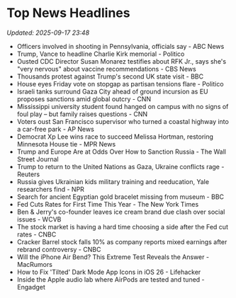 # Top News Headlines

_Updated: 2025-09-17 23:48_

- Officers involved in shooting in Pennsylvania, officials say - ABC News
- Trump, Vance to headline Charlie Kirk memorial - Politico
- Ousted CDC Director Susan Monarez testifies about RFK Jr., says she's "very nervous" about vaccine recommendations - CBS News
- Thousands protest against Trump's second UK state visit - BBC
- House eyes Friday vote on stopgap as partisan tensions flare - Politico
- Israeli tanks surround Gaza City ahead of ground incursion as EU proposes sanctions amid global outcry - CNN
- Mississippi university student found hanged on campus with no signs of foul play – but family raises questions - CNN
- Voters oust San Francisco supervisor who turned a coastal highway into a car-free park - AP News
- Democrat Xp Lee wins race to succeed Melissa Hortman, restoring Minnesota House tie - MPR News
- Trump and Europe Are at Odds Over How to Sanction Russia - The Wall Street Journal
- Trump to return to the United Nations as Gaza, Ukraine conflicts rage - Reuters
- Russia gives Ukrainian kids military training and reeducation, Yale researchers find - NPR
- Search for ancient Egyptian gold bracelet missing from museum - BBC
- Fed Cuts Rates for First Time This Year - The New York Times
- Ben & Jerry's co-founder leaves ice cream brand due clash over social issues - WCVB
- The stock market is having a hard time choosing a side after the Fed cut rates - CNBC
- Cracker Barrel stock falls 10% as company reports mixed earnings after rebrand controversy - CNBC
- Will the iPhone Air Bend? This Extreme Test Reveals the Answer - MacRumors
- How to Fix 'Tilted' Dark Mode App Icons in iOS 26 - Lifehacker
- Inside the Apple audio lab where AirPods are tested and tuned - Engadget